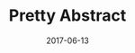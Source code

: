 ---
title: Pretty Abstract
date: '2017-06-13'
thumb_image: images/mar-2yo/pretty-abstract.jpg
thumb_image_alt: Pretty Abstract
image: images/mar-2yo/pretty-abstract.jpg
image_alt: Pretty Abstract
template: project
---	